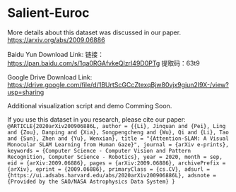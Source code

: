# Salient-Euroc
More details about this dataset was discussed in our paper. 
<https://arxiv.org/abs/2009.06886>

Baidu Yun Download Link:
链接：<https://pan.baidu.com/s/1qa0RGAfvkeQlzrI49D0PTg> 
提取码：63t9

Google Drive Download Link:
<https://drive.google.com/file/d/1BUrtScGCcZtexqBjw80vjx9giun2I9X-/view?usp=sharing>

Additional visualization script and demo Comming Soon.

If you use this dataset in you research, please cite our paper:
`
@ARTICLE{2020arXiv200906886L,
       author = {{Li}, Jinquan and {Pei}, Ling and {Zou}, Danping and
         {Xia}, Songpengcheng and {Wu}, Qi and {Li}, Tao and {Sun}, Zhen and
         {Yu}, Wenxian},
        title = "{Attention-SLAM: A Visual Monocular SLAM Learning from Human Gaze}",
      journal = {arXiv e-prints},
     keywords = {Computer Science - Computer Vision and Pattern Recognition, Computer Science - Robotics},
         year = 2020,
        month = sep,
          eid = {arXiv:2009.06886},
        pages = {arXiv:2009.06886},
archivePrefix = {arXiv},
       eprint = {2009.06886},
 primaryClass = {cs.CV},
       adsurl = {https://ui.adsabs.harvard.edu/abs/2020arXiv200906886L},
      adsnote = {Provided by the SAO/NASA Astrophysics Data System}
}
`
